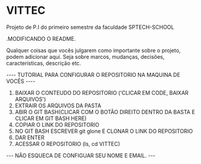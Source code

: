 # VITTEC
Projeto de P.I do primeiro semestre da faculdade SPTECH-SCHOOL

.MODIFICANDO O README. 

Qualquer coisas que vocês julgarem como importante sobre o projeto, podem adicionar aqui. Seja sobre marcos,
mudanças, decisões, caracteristicas, descrição etc.

---- TUTORIAL PARA CONFIGURAR O REPOSITORIO NA MAQUINA DE VOCÊS ----

1. BAIXAR O CONTEUDO DO REPOSITORIO ('CLICAR EM CODE, BAIXAR ARQUIVOS')
2. EXTRAIR OS ARQUIVOS DA PASTA
3. ABIR O GIT BASH(CLICAR COM O BOTÃO DIREITO DENTRO DA BASTA E CLICAR EM GIT BASH HERE)
4. COPIAR O LINK DO REPOSITORIO
5. NO GIT BASH ESCREVER git glone E CLONAR O LINK DO REPOSITORIO
6. DAR ENTER
7. ACESSAR O REPOSITORIO (ls, cd VITTEC)


--- NÃO ESQUECA DE CONFIGUAR SEU NOME E EMAIL. ---

